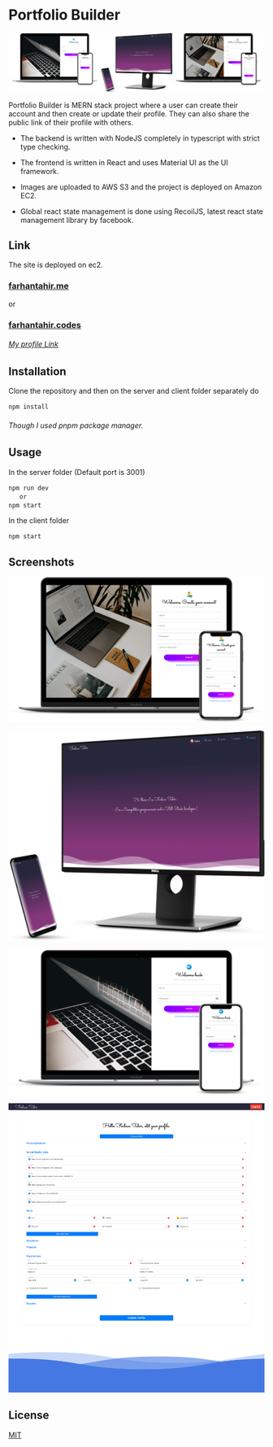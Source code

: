 # Portfolio Builder

![screenshot](https://github.com/h4wwk3ye/Portfolio/blob/master/client/public/images/pages-min.png?raw=true)

Portfolio Builder is MERN stack project where a user can create their account and then create or update their profile. They can also share the public link of their profile with others.

- The backend is written with NodeJS completely in typescript with strict type checking.
- The frontend is written in React and uses Material UI as the UI framework.

- Images are uploaded to AWS S3 and the project is deployed on Amazon EC2.
- Global react state management is done using RecoilJS, latest react state management library by facebook.

## Link

The site is deployed on ec2.

### [farhantahir.me](http://farhantahir.me/)

or

### [farhantahir.codes](http://farhantahir.codes)

###### [My profile Link](http://farhantahir.me/user/5f0fd9fba7ca5012d31a5a1e)

## Installation

Clone the repository and then on the server and client folder separately do

```bash
npm install
```

###### Though I used pnpm package manager.

## Usage

In the server folder (Default port is 3001)

```bash
npm run dev
   or
npm start
```

In the client folder

```bash
npm start
```

## Screenshots

![Register Page](https://raw.githubusercontent.com/h4wwk3ye/Portfolio/master/client/public/images/Screens/registerPage.png)

![Profile Page](https://raw.githubusercontent.com/h4wwk3ye/Portfolio/master/client/public/images/Screens/profilePage.png)

![Login Page](https://raw.githubusercontent.com/h4wwk3ye/Portfolio/master/client/public/images/Screens/loginPage.png)

![Edit Page](https://raw.githubusercontent.com/h4wwk3ye/Portfolio/master/client/public/images/Screens/editPage.png)

## License

[MIT](https://choosealicense.com/licenses/mit/)
